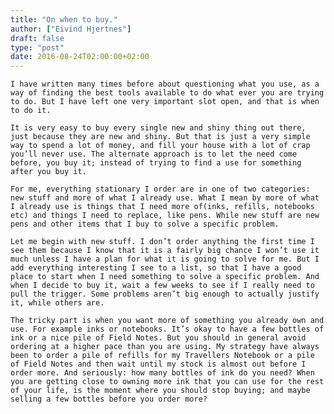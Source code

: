 ```yaml
---
title: "On when to buy."
author: ["Eivind Hjertnes"]
draft: false
type: "post"
date: 2016-08-24T02:00:00+02:00
---
```


<div class="HTML">
  <div></div>

<p>

</div>

```text
I have written many times before about questioning what you use, as a way of finding the best tools available to do what ever you are trying to do. But I have left one very important slot open, and that is when to do it.
```

<div class="HTML">
  <div></div>

</p>

</div>

<div class="HTML">
  <div></div>

<p>

</div>

```text
It is very easy to buy every single new and shiny thing out there, just because they are new and shiny. But that is just a very simple way to spend a lot of money, and fill your house with a lot of crap you’ll never use. The alternate approach is to let the need come before, you buy it; instead of trying to find a use for something after you buy it.
```

<div class="HTML">
  <div></div>

</p>

</div>

<div class="HTML">
  <div></div>

<p>

</div>

```text
For me, everything stationary I order are in one of two categories: new stuff and more of what I already use. What I mean by more of what I already use is things that I need more of(inks, refills, notebooks etc) and things I need to replace, like pens. While new stuff are new pens and other items that I buy to solve a specific problem.
```

<div class="HTML">
  <div></div>

</p>

</div>

<div class="HTML">
  <div></div>

<p>

</div>

```text
Let me begin with new stuff. I don’t order anything the first time I see them because I know that it is a fairly big chance I won’t use it much unless I have a plan for what it is going to solve for me. But I add everything interesting I see to a list, so that I have a good place to start when I need something to solve a specific problem. And when I decide to buy it, wait a few weeks to see if I really need to pull the trigger. Some problems aren’t big enough to actually justify it, while others are.
```

<div class="HTML">
  <div></div>

</p>

</div>

<div class="HTML">
  <div></div>

<p>

</div>

```text
The tricky part is when you want more of something you already own and use. For example inks or notebooks. It’s okay to have a few bottles of ink or a nice pile of Field Notes. But you should in general avoid ordering at a higher pace than you are using. My strategy have always been to order a pile of refills for my Travellers Notebook or a pile of Field Notes and then wait until my stock is almost out before I order more. And seriously: how many bottles of ink do you need? When you are getting close to owning more ink that you can use for the rest of your life, is the moment where you should stop buying; and maybe selling a few bottles before you order more?
```

<div class="HTML">
  <div></div>

</p>

</div>
